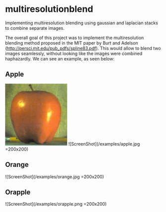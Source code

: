 # multiresolutionblend
Implementing multiresolution blending using gaussian and laplacian stacks to combine separate images. 

The overall goal of this project was to implement the multiresolution blending method proposed in the MIT paper by Burt and Adelson (http://persci.mit.edu/pub_pdfs/spline83.pdf). This would allow to blend two images seamlessly, without looking like the images were combined haphazardly. We can see an example, as seen below:

## Apple
<img src="/examples/apple.jpg" style="width: 200px;height:200px"/>
![ScreenShot](/examples/apple.jpg =200x200)

## Orange
![ScreenShot](/examples/orange.jpg =200x200)

## Orapple
![ScreenShot](/examples/orapple.png =200x200)